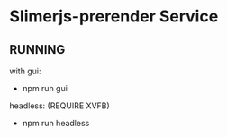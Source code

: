 Slimerjs-prerender Service
===========================

## RUNNING

with gui:
* npm run gui

headless: (REQUIRE XVFB)
* npm run headless

